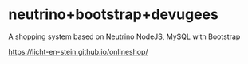 # neutrino+bootstrap+devugees
A shopping system based on Neutrino NodeJS, MySQL with Bootstrap

https://licht-en-stein.github.io/onlineshop/
